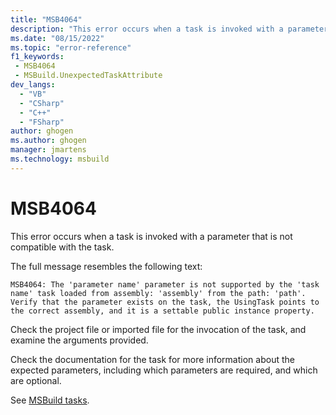 ```yaml
---
title: "MSB4064"
description: "This error occurs when a task is invoked with a parameter that is not compatible with the task."
ms.date: "08/15/2022"
ms.topic: "error-reference"
f1_keywords:
 - MSB4064
 - MSBuild.UnexpectedTaskAttribute
dev_langs:
  - "VB"
  - "CSharp"
  - "C++"
  - "FSharp"
author: ghogen
ms.author: ghogen
manager: jmartens
ms.technology: msbuild
---
```

# MSB4064

This error occurs when a task is invoked with a parameter that is not compatible with the task.

The full message resembles the following text:

```output
MSB4064: The 'parameter name' parameter is not supported by the 'task name' task loaded from assembly: 'assembly' from the path: 'path'. Verify that the parameter exists on the task, the UsingTask points to the correct assembly, and it is a settable public instance property.
```

Check the project file or imported file for the invocation of the task, and examine the arguments provided.

Check the documentation for the task for more information about the expected parameters, including which parameters are required, and which are optional.

See [MSBuild tasks](../msbuild-tasks.md).
